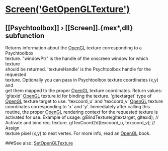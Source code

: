 # [Screen('GetOpenGLTexture')](Screen-GetOpenGLTexture) 
## [[Psychtoolbox]] &#8250; [[Screen]].{mex*,dll} subfunction


Returns information about the [OpenGL](OpenGL) texture corresponding to a Psychtoolbox  
texture. "windowPtr" is the handle of the onscreen window for which texture  
should be returned. 'textureHandle' is the Psychtoolbox handle for the requested  
texture. Optionally you can pass in Psychtoolbox texture coordinates (x,y) and  
get them mapped to the proper [OpenGL](OpenGL) texture coordinates. Return values:  
'gltexid' [OpenGL](OpenGL) texture id for binding the texture. 'gltextarget' type of  
[OpenGL](OpenGL) texture target to use. 'texcoord\_u' and 'texcoord\_v' [OpenGL](OpenGL) texture  
coordinates corresponding to 'x' and 'y'. Immediately after calling this  
routine, the proper [OpenGL](OpenGL) rendering context for the requested texture is  
activated for use. Example of usage: glBindTexture(gltextarget, gltexid); //  
Activate and bind req. texture. glTexCoord2d(texcoord\_u, texcoord\_v); // Assign  
texture pixel (x,y) to next vertex. For more info, read an [OpenGL](OpenGL) book.   


###See also:
[SetOpenGLTexture](Screen-SetOpenGLTexture)
